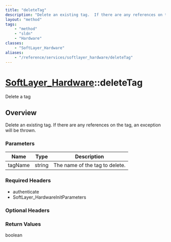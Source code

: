 ```yaml
---
title: "deleteTag"
description: "Delete an existing tag.  If there are any references on the tag, an exception will be thrown."
layout: "method"
tags:
    - "method"
    - "sldn"
    - "Hardware"
classes:
    - "SoftLayer_Hardware"
aliases:
    - "/reference/services/softlayer_hardware/deleteTag"
---
```

# [SoftLayer_Hardware](/reference/services/SoftLayer_Hardware)::deleteTag

Delete a tag


## Overview 
Delete an existing tag.  If there are any references on the tag, an exception will be thrown. 

### Parameters 
|Name | Type | Description |
| --- | --- | --- |
|tagName| string| The name of the tag to delete.|


### Required Headers
* authenticate
* SoftLayer_HardwareInitParameters

### Optional Headers

### Return Values
boolean


